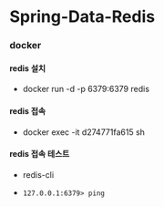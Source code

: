 
# Spring-Data-Redis

### docker

#### redis 설치
- docker run -d -p 6379:6379 redis

#### redis 접속
- docker exec -it d274771fa615 sh

#### redis 접속 테스트
- redis-cli
- ```
  127.0.0.1:6379> ping
  ```